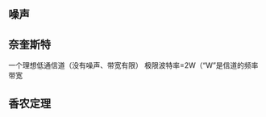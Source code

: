 

## 噪声

## 奈奎斯特
一个理想低通信道（没有噪声、带宽有限）
极限波特率=2W（“W”是信道的频率带宽
## 香农定理
<!--stackedit_data:
eyJoaXN0b3J5IjpbNjg2MDcwODQzXX0=
-->